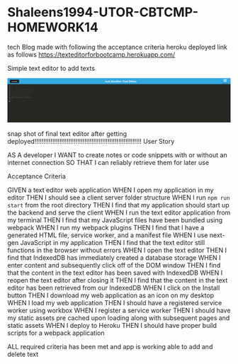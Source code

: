# Shaleens1994-UTOR-CBTCMP-HOMEWORK14

tech Blog made with following the acceptance criteria
heroku deployed link as follows
https://texteditorforbootcamp.herokuapp.com/

Simple text editor to add texts



![homepage](assets/Portfolio.PNG)



snap shot of final text editor after getting deployed!!!!!!!!!!!!!!!!!!!!!!!!!!!!!!!!!!!!!!!!!!!!!!!!!!!!!!!!!!!!
User Story

AS A developer
I WANT to create notes or code snippets with or without an internet connection
SO THAT I can reliably retrieve them for later use



Acceptance Criteria

GIVEN a text editor web application
WHEN I open my application in my editor
THEN I should see a client server folder structure
WHEN I run `npm run start` from the root directory
THEN I find that my application should start up the backend and serve the client
WHEN I run the text editor application from my terminal
THEN I find that my JavaScript files have been bundled using webpack
WHEN I run my webpack plugins
THEN I find that I have a generated HTML file, service worker, and a manifest file
WHEN I use next-gen JavaScript in my application
THEN I find that the text editor still functions in the browser without errors
WHEN I open the text editor
THEN I find that IndexedDB has immediately created a database storage
WHEN I enter content and subsequently click off of the DOM window
THEN I find that the content in the text editor has been saved with IndexedDB
WHEN I reopen the text editor after closing it
THEN I find that the content in the text editor has been retrieved from our IndexedDB
WHEN I click on the Install button
THEN I download my web application as an icon on my desktop
WHEN I load my web application
THEN I should have a registered service worker using workbox
WHEN I register a service worker
THEN I should have my static assets pre cached upon loading along with subsequent pages and static assets
WHEN I deploy to Heroku
THEN I should have proper build scripts for a webpack application

ALL required criteria has been met and app is working 
able to add and delete text




















